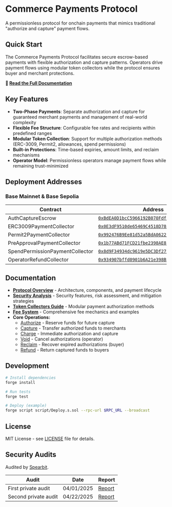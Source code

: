 # Commerce Payments Protocol

A permissionless protocol for onchain payments that mimics traditional "authorize and capture" payment flows.

## Quick Start

The Commerce Payments Protocol facilitates secure escrow-based payments with flexible authorization and capture patterns. Operators drive payment flows using modular token collectors while the protocol ensures buyer and merchant protections.

**📖 [Read the Full Documentation](docs/README.md)**

## Key Features

- **Two-Phase Payments**: Separate authorization and capture for guaranteed merchant payments and management of real-world complexity
- **Flexible Fee Structure**: Configurable fee rates and recipients within predefined ranges  
- **Modular Token Collection**: Support for multiple authorization methods (ERC-3009, Permit2, allowances, spend permissions)
- **Built-in Protections**: Time-based expiries, amount limits, and reclaim mechanisms
- **Operator Model**: Permissionless operators manage payment flows while remaining trust-minimized

## Deployment Addresses

### Base Mainnet & Base Sepolia

| Contract | Address |
|----------|---------|
| AuthCaptureEscrow | [`0xBdEA0D1bcC5966192B070Fdf62aB4EF5b4420cff`](https://basescan.org/address/0xBdEA0D1bcC5966192B070Fdf62aB4EF5b4420cff#code) |
| ERC3009PaymentCollector | [`0x0E3dF9510de65469C4518D7843919c0b8C7A7757`](https://basescan.org/address/0x0E3dF9510de65469C4518D7843919c0b8C7A7757#code) |
| Permit2PaymentCollector | [`0x992476B9Ee81d52a5BdA0622C333938D0Af0aB26`](https://basescan.org/address/0x992476B9Ee81d52a5BdA0622C333938D0Af0aB26#code) |
| PreApprovalPaymentCollector | [`0x1b77ABd71FCD21fbe2398AE821Aa27D1E6B94bC6`](https://basescan.org/address/0x1b77ABd71FCD21fbe2398AE821Aa27D1E6B94bC6#code) |
| SpendPermissionPaymentCollector | [`0x8d9F34934dc9619e5DC3Df27D0A40b4A744E7eAa`](https://basescan.org/address/0x8d9F34934dc9619e5DC3Df27D0A40b4A744E7eAa#code) |
| OperatorRefundCollector | [`0x934907bffd0901b6A21e398B9C53A4A38F02fa5d`](https://basescan.org/address/0x934907bffd0901b6A21e398B9C53A4A38F02fa5d#code) |

## Documentation

- **[Protocol Overview](docs/README.md)** - Architecture, components, and payment lifecycle
- **[Security Analysis](docs/Security.md)** - Security features, risk assessment, and mitigation strategies
- **[Token Collectors Guide](docs/TokenCollectors.md)** - Modular payment authorization methods
- **[Fee System](docs/Fees.md)** - Comprehensive fee mechanics and examples
- **Core Operations:**
  - [Authorize](docs/operations/Authorize.md) - Reserve funds for future capture
  - [Capture](docs/operations/Capture.md) - Transfer authorized funds to merchants  
  - [Charge](docs/operations/Charge.md) - Immediate authorization and capture
  - [Void](docs/operations/Void.md) - Cancel authorizations (operator)
  - [Reclaim](docs/operations/Reclaim.md) - Recover expired authorizations (buyer)
  - [Refund](docs/operations/Refund.md) - Return captured funds to buyers

## Development

```bash
# Install dependencies
forge install

# Run tests
forge test

# Deploy (example)
forge script script/Deploy.s.sol --rpc-url $RPC_URL --broadcast
```

## License

MIT License - see [LICENSE](LICENSE) file for details.


## Security Audits

Audited by [Spearbit](https://spearbit.com/).

| Audit | Date | Report |
|--------|---------|---------|
| First private audit | 04/01/2025 | [Report](audits/Cantina-Report-04-01-2025.pdf) |
| Second private audit | 04/22/2025 | [Report](audits/Cantina-Report-04-22-2025.pdf) |
